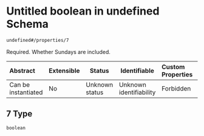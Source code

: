 # Untitled boolean in undefined Schema

```txt
undefined#/properties/7
```

Required. Whether Sundays are included.


| Abstract            | Extensible | Status         | Identifiable            | Custom Properties | Additional Properties | Access Restrictions | Defined In                                                                                              |
| :------------------ | ---------- | -------------- | ----------------------- | :---------------- | --------------------- | ------------------- | ------------------------------------------------------------------------------------------------------- |
| Can be instantiated | No         | Unknown status | Unknown identifiability | Forbidden         | Allowed               | none                | [time_set_definitions.schema.json\*](../../out/time_set_definitions.schema.json "open original schema") |

## 7 Type

`boolean`
